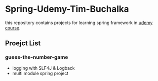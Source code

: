 # Spring-Udemy-Tim-Buchalka

this repository contains projects for learning spring framework in <a href="https://www.udemy.com/course/java-spring-framework-masterclass/">udemy course</a>.

## Proejct List
### guess-the-number-game
- logging with SLF4J & Logback
- multi module spring project
